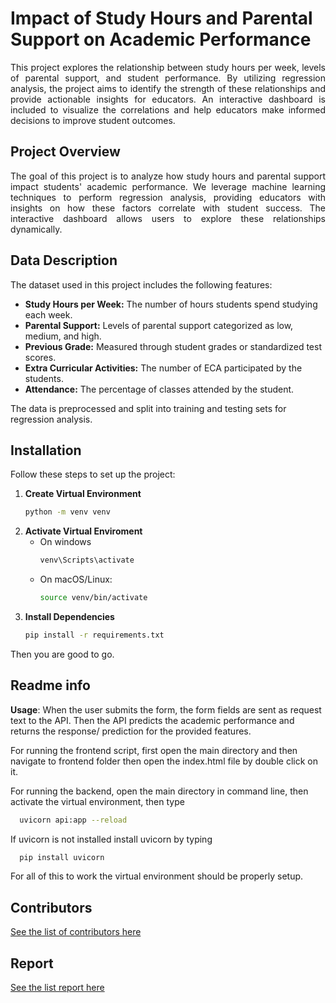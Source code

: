 # Impact of Study Hours and Parental Support on Academic Performance

<p align = 'justify'>
  This project explores the relationship between study hours per week, levels of parental support, and student performance. By utilizing regression analysis,
the project aims to identify the strength of these relationships and provide actionable insights for educators. An interactive dashboard is included to visualize
the correlations and help educators make informed decisions to improve student outcomes.
</p>

## Project Overview
<p align = 'justify'>
The goal of this project is to analyze how study hours and parental support impact students' academic performance. We leverage machine learning techniques to perform
regression analysis, providing educators with insights on how these factors correlate with student success. The interactive dashboard allows users to explore these
relationships dynamically.
</p>

## Data Description

The dataset used in this project includes the following features:
- **Study Hours per Week:** The number of hours students spend studying each week.
- **Parental Support:** Levels of parental support categorized as low, medium, and high.
- **Previous Grade:** Measured through student grades or standardized test scores.
- **Extra Curricular Activities:** The number of ECA participated by the students.
- **Attendance:** The percentage of classes attended by the student.

The data is preprocessed and split into training and testing sets for regression analysis.

## Installation

Follow these steps to set up the project:

1. **Create Virtual Environment**
    ```bash
    python -m venv venv
    ```
2. **Activate Virtual Enviroment**
    - On windows
      ```bash
      venv\Scripts\activate
      ```
    - On macOS/Linux:
      ```bash
      source venv/bin/activate
      ```
3. **Install Dependencies**
    ```bash
    pip install -r requirements.txt
    ```
Then you are good to go.


## Readme info

**Usage**: 
  When the user submits the form, the form fields are sent as request text to the API. Then the API predicts the academic performance and returns the response/ prediction for the provided features.

  For running the frontend script, first open the main directory and then navigate to frontend folder then open the index.html file by double click on it.

  For running the backend, open the main directory in command line, then activate the virtual environment, 
  then type 
  ```bash
    uvicorn api:app --reload
  ```
  If uvicorn is not installed install uvicorn by typing 
  ```bash
    pip install uvicorn
  ```
  For all of this to work the virtual environment should be properly setup.

## Contributors
[See the list of contributors here](Contributions.txt)

## Report
[See the list report here](report.docx)


    
